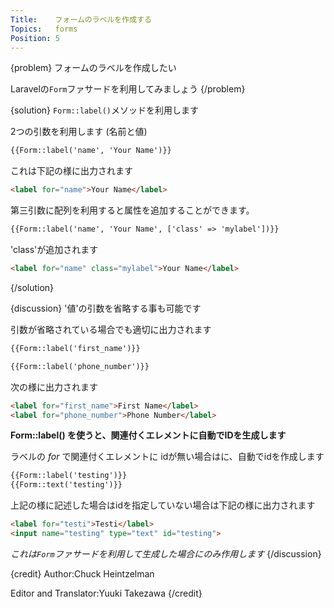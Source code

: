 ```yaml
---
Title:    フォームのラベルを作成する
Topics:   forms
Position: 5
---
```


{problem}
フォームのラベルを作成したい

Laravelの`Form`ファサードを利用してみましょう
{/problem}

{solution}
`Form::label()`メソッドを利用します

2つの引数を利用します (名前と値)

```html
{{Form::label('name', 'Your Name')}}
```

これは下記の様に出力されます

```html
<label for="name">Your Name</label>
```

第三引数に配列を利用すると属性を追加することができます。

```html
{{Form::label('name', 'Your Name', ['class' => 'mylabel'])}}
```

'class'が追加されます

```html
<label for="name" class="mylabel">Your Name</label>
```
{/solution}

{discussion}
'値'の引数を省略する事も可能です

引数が省略されている場合でも適切に出力されます

```html
{{Form::label('first_name')}}

{{Form::label('phone_number')}}
```

次の様に出力されます

```html
<label for="first_name">First Name</label>
<label for="phone_number">Phone Number</label>
```

**Form::label() を使うと、関連付くエレメントに自動でIDを生成します**

ラベルの _for_ で関連付くエレメントに idが無い場合はに、自動でidを作成します

```html
{{Form::label('testing')}}
{{Form::text('testing')}}
```

上記の様に記述した場合はidを指定していない場合は下記の様に出力されます

```html
<label for="testi">Testi</label>
<input name="testing" type="text" id="testing">
```

_これは`Form`ファサードを利用して生成した場合にのみ作用します_
{/discussion}

{credit}
Author:Chuck Heintzelman

Editor and Translator:Yuuki Takezawa
{/credit}
